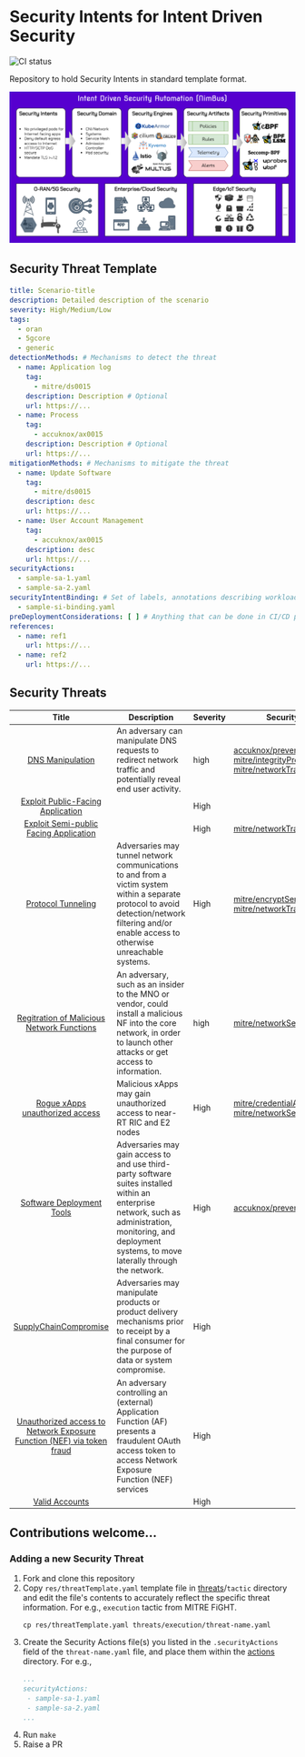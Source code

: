 <!-- THIS IS AN AUTO-GENERATED FILE by ./scripts/gendoc.sh. DO NOT EDIT MANUALLY -->

# Security Intents for Intent Driven Security

![CI status](https://github.com/5GSEC/security-intents/actions/workflows/ci-verify.yml/badge.svg)

Repository to hold Security Intents in standard template format.

![](res/nimbus.png)

## Security Threat Template
```yaml
title: Scenario-title
description: Detailed description of the scenario
severity: High/Medium/Low
tags:
  - oran
  - 5gcore
  - generic
detectionMethods: # Mechanisms to detect the threat
  - name: Application log
    tag:
      - mitre/ds0015
    description: Description # Optional
    url: https://...
  - name: Process
    tag:
      - accuknox/ax0015
    description: Description # Optional
    url: https://...
mitigationMethods: # Mechanisms to mitigate the threat
  - name: Update Software
    tag:
      - mitre/ds0015
    description: desc
    url: https://...
  - name: User Account Management
    tag:
      - accuknox/ax0015
    description: desc
    url: https://...
securityActions:
  - sample-sa-1.yaml
  - sample-sa-2.yaml
securityIntentBinding: # Set of labels, annotations describing workloads who would be impacted by this threat
  - sample-si-binding.yaml
preDeploymentConsiderations: [ ] # Anything that can be done in CI/CD pipelines that can alleviate this threat
references:
  - name: ref1
    url: https://...
  - name: ref2
    url: https://...
```

## Security Threats

| Title | Description | Severity | Security Actions | References |
|:-----:|-------------|----------|------------|------------|
   | [DNS Manipulation](threats/mitre/dnsManipulation.yaml) | An adversary can manipulate DNS requests to redirect network traffic and potentially reveal end user activity. | high | [accuknox/preventLocalDNSHijack](actions/accuknox/preventLocalDNSHijack), [mitre/integrityProtection](actions/mitre/integrityProtection), [mitre/networkTraffic](actions/mitre/networkTraffic) |[MITRE FiGHT](https://fight.mitre.org/techniques/FGT5006) |
   | [Exploit Public-Facing Application](threats/mitre/exploitPublicFacingApplication.yaml) |  | High |  |[FGT1190](https://fight.mitre.org/techniques/FGT1190) |
   | [Exploit Semi-public Facing Application](threats/mitre/exploitSemiPublicFacingApplication.yaml) |  | High | [mitre/networkTraffic](actions/mitre/networkTraffic) |[FGT5029](https://fight.mitre.org/techniques/FGT5029) |
   | [Protocol Tunneling](threats/mitre/protocolTunnelling.yaml) | Adversaries may tunnel network communications to and from a victim system within a separate protocol to avoid detection/network filtering and/or enable access to otherwise unreachable systems. | High | [mitre/encryptSensitiveInformation](actions/mitre/encryptSensitiveInformation), [mitre/networkTraffic](actions/mitre/networkTraffic) |[FGT1572.501](https://fight.mitre.org/techniques/FGT1572.501) |
   | [Regitration of Malicious Network Functions](threats/mitre/registrationMaliciousNetworkFunctions.yaml) | An adversary, such as an insider to the MNO or vendor, could install a malicious NF into the core network, in order to launch other attacks or get access to information. | high | [mitre/networkSegmentation](actions/mitre/networkSegmentation) |[MITRE FiGHT](https://fight.mitre.org/techniques/FGT5006) |
   | [Rogue xApps unauthorized access](threats/mitre/rogueXappsUnauthAccess.yaml) | Malicious xApps may gain unauthorized access to near-RT RIC and E2 nodes | High | [mitre/credentialAccessProtection](actions/mitre/credentialAccessProtection), [mitre/networkSegmentation](actions/mitre/networkSegmentation) |[FGT5034](https://fight.mitre.org/techniques/FGT5034) |
   | [Software Deployment Tools](threats/mitre/softwareDeploymentTools.yaml) | Adversaries may gain access to and use third-party software suites installed within an enterprise network, such as administration, monitoring, and deployment systems, to move laterally through the network. | High | [accuknox/preventPkgInstall](actions/accuknox/preventPkgInstall) |[FGT1072](https://fight.mitre.org/techniques/FGT1072) |
   | [SupplyChainCompromise](threats/mitre/supplyChainCompromise.yaml) | Adversaries may manipulate products or product delivery mechanisms prior to receipt by a final consumer for the purpose of data or system compromise. | High |  |[FGT1195](https://fight.mitre.org/techniques/FGT51195) |
   | [Unauthorized access to Network Exposure Function (NEF) via token fraud](threats/mitre/unAuthAccessNEFTokenFraud.yaml) | An adversary controlling an (external) Application Function (AF) presents a fraudulent OAuth access token to access Network Exposure Function (NEF) services | High |  |[FGT5011](https://fight.mitre.org/techniques/FGT5011) |
   | [Valid Accounts](threats/mitre/validAccounts.yaml) |  | High |  |[FGT1078](https://fight.mitre.org/techniques/FGT1078) |

## Contributions welcome...

### Adding a new Security Threat

1. Fork and clone this repository
2. Copy `res/threatTemplate.yaml` template file in [threats](threats)/`tactic` directory and edit the file's contents to
   accurately reflect the specific threat information. For e.g., `execution` tactic from MITRE FiGHT.
   ```shell
   cp res/threatTemplate.yaml threats/execution/threat-name.yaml
    ```
3. Create the Security Actions file(s) you listed in the `.securityActions` field of the `threat-name.yaml` file, and
   place them within the [actions](actions) directory. For e.g.,
   ```yaml
   ...
   securityActions:
    - sample-sa-1.yaml 
    - sample-sa-2.yaml 
   ...
   ```
4. Run `make`
5. Raise a PR
